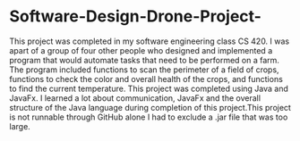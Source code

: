 # Software-Design-Drone-Project-

This project was completed in my software engineering  class CS 420. I was apart of a group of four other people who designed and implemented a program that would automate tasks that need to be performed on a farm. The program included functions to scan the perimeter of a field of crops, functions to check the color and overall health of the crops, and functions to find the current temperature. This project was completed using Java and JavaFx. I learned a lot about communication, JavaFx and the overall structure of the Java language during completion of this project.This project is not runnable through GitHub alone I had to exclude a .jar file that was too large. 
